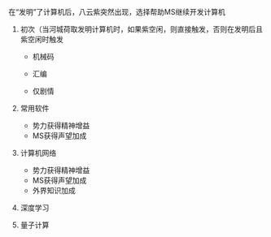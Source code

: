 在“发明”了计算机后，八云紫突然出现，选择帮助MS继续开发计算机

1. 初次（当河城荷取发明计算机时，如果紫空闲，则直接触发，否则在发明后且紫空闲时触发

   - 机械码
   - 汇编

   - 仅剧情

2. 常用软件

   - 势力获得精神增益
   - MS获得声望加成

3. 计算机网络
   - 势力获得精神增益
   - MS获得声望加成
   - 外界知识加成
4. 深度学习
5. 量子计算